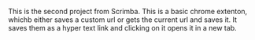 This is the second project from Scrimba.
This is a basic chrome extenton, whichb either saves a custom url or gets the current url and saves it. It saves them as a hyper text link and clicking on it opens it in a new tab.
